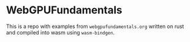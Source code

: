 # WebGPUFundamentals

This is a repo with examples from `webgpufundamentals.org` written on rust and compiled into wasm using `wasm-bindgen`.

